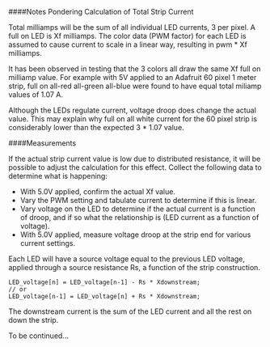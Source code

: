 ####Notes Pondering Calculation of Total Strip Current

Total milliamps will be the sum of all individual LED currents, 3 per pixel.  A full on LED is Xf milliamps.  The color data (PWM factor) for each LED is assumed to cause current to scale in a linear way, resulting in pwm * Xf milliamps.

It has been observed in testing that the 3 colors all draw the same Xf full on milliamp value.  For example with 5V applied to an Adafruit 60 pixel 1 meter strip, full on all-red all-green all-blue were found to have equal total miliamp values of 1.07 A.

Although the LEDs regulate current, voltage droop does change the actual value.  This may explain why full on all white current for the 60 pixel strip is considerably lower than the expected 3 * 1.07 value.

####Measurements

If the actual strip current value is low due to distributed resistance, it will be possible to adjust the calculation for this effect.  Collect the following data to determine what is happening:

- With 5.0V applied, confirm the actual Xf value.
- Vary the PWM setting and tabulate current to determine if this is linear.
- Vary voltage on the LED to determine if the actual current is a function of droop, and if so what the relationship is (LED current as a function of voltage).
- With 5.0V applied, measure voltage droop at the strip end for various current settings.

Each LED will have a source voltage equal to the previous LED voltage, applied through a source resistance Rs, a function of the strip construction.
```
LED_voltage[n] = LED_voltage[n-1] - Rs * Xdownstream;
// or
LED_voltage[n-1] = LED_voltage[n] + Rs * Xdownstream;
```
The downstream current is the sum of the LED current and all the rest on down the strip.

To be continued...

